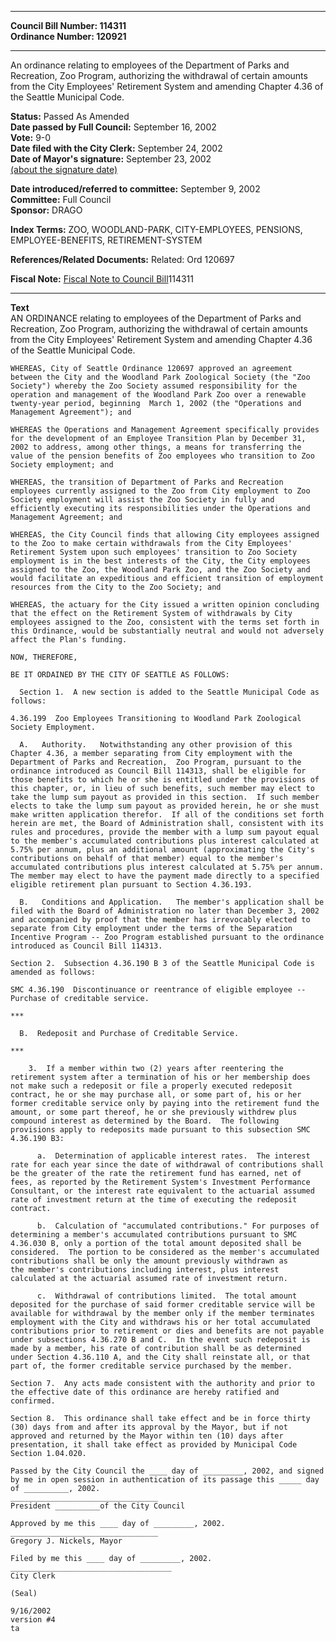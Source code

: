 * * * * *  
  
**Council Bill Number: [](#h0)[](#h2)114311**   
**Ordinance Number: 120921**  
  
* * * * *  
  
An ordinance relating to employees of the Department of Parks and Recreation, Zoo Program, authorizing the withdrawal of certain amounts from the City Employees' Retirement System and amending Chapter 4.36 of the Seattle Municipal Code.  
  
**Status:** Passed As Amended   
**Date passed by Full Council:** September 16, 2002   
**Vote:** 9-0   
**Date filed with the City Clerk:** September 24, 2002   
**Date of Mayor's signature:** September 23, 2002   
[(about the signature date)](/~public/approvaldate.htm)   
  
  
**Date introduced/referred to committee:** September 9, 2002   
**Committee:** Full Council   
**Sponsor:** DRAGO   
  
**Index Terms:** ZOO, WOODLAND-PARK, CITY-EMPLOYEES, PENSIONS, EMPLOYEE-BENEFITS, RETIREMENT-SYSTEM  
  
**References/Related Documents:** Related: Ord 120697  
  
**Fiscal Note:** [Fiscal Note to Council Bill](http://clerk.seattle.gov/~public/fnote/114311.htm)[](#h1)[](#h3)114311  
  
* * * * *  
  
**Text**  
    AN ORDINANCE relating to employees of the Department of Parks and  
    Recreation, Zoo Program, authorizing the withdrawal of certain amounts  
    from the City Employees' Retirement System and amending Chapter 4.36  
    of the Seattle Municipal Code.  
  
    WHEREAS, City of Seattle Ordinance 120697 approved an agreement  
    between the City and the Woodland Park Zoological Society (the "Zoo  
    Society") whereby the Zoo Society assumed responsibility for the  
    operation and management of the Woodland Park Zoo over a renewable  
    twenty-year period, beginning  March 1, 2002 (the "Operations and  
    Management Agreement"); and  
  
    WHEREAS the Operations and Management Agreement specifically provides  
    for the development of an Employee Transition Plan by December 31,  
    2002 to address, among other things, a means for transferring the  
    value of the pension benefits of Zoo employees who transition to Zoo  
    Society employment; and  
  
    WHEREAS, the transition of Department of Parks and Recreation  
    employees currently assigned to the Zoo from City employment to Zoo  
    Society employment will assist the Zoo Society in fully and  
    efficiently executing its responsibilities under the Operations and  
    Management Agreement; and  
  
    WHEREAS, the City Council finds that allowing City employees assigned  
    to the Zoo to make certain withdrawals from the City Employees'  
    Retirement System upon such employees' transition to Zoo Society  
    employment is in the best interests of the City, the City employees  
    assigned to the Zoo, the Woodland Park Zoo, and the Zoo Society and  
    would facilitate an expeditious and efficient transition of employment  
    resources from the City to the Zoo Society; and  
  
    WHEREAS, the actuary for the City issued a written opinion concluding  
    that the effect on the Retirement System of withdrawals by City  
    employees assigned to the Zoo, consistent with the terms set forth in  
    this Ordinance, would be substantially neutral and would not adversely  
    affect the Plan's funding.  
  
    NOW, THEREFORE,  
  
    BE IT ORDAINED BY THE CITY OF SEATTLE AS FOLLOWS:  
  
      Section 1.  A new section is added to the Seattle Municipal Code as  
    follows:  
  
    4.36.199  Zoo Employees Transitioning to Woodland Park Zoological  
    Society Employment.  
  
      A.   Authority.   Notwithstanding any other provision of this  
    Chapter 4.36, a member separating from City employment with the  
    Department of Parks and Recreation,  Zoo Program, pursuant to the  
    ordinance introduced as Council Bill 114313, shall be eligible for  
    those benefits to which he or she is entitled under the provisions of  
    this chapter, or, in lieu of such benefits, such member may elect to  
    take the lump sum payout as provided in this section.  If such member  
    elects to take the lump sum payout as provided herein, he or she must  
    make written application therefor.  If all of the conditions set forth  
    herein are met, the Board of Administration shall, consistent with its  
    rules and procedures, provide the member with a lump sum payout equal  
    to the member's accumulated contributions plus interest calculated at  
    5.75% per annum, plus an additional amount (approximating the City's  
    contributions on behalf of that member) equal to the member's  
    accumulated contributions plus interest calculated at 5.75% per annum.  
    The member may elect to have the payment made directly to a specified  
    eligible retirement plan pursuant to Section 4.36.193.  
  
      B.   Conditions and Application.   The member's application shall be  
    filed with the Board of Administration no later than December 3, 2002  
    and accompanied by proof that the member has irrevocably elected to  
    separate from City employment under the terms of the Separation  
    Incentive Program -- Zoo Program established pursuant to the ordinance  
    introduced as Council Bill 114313.  
  
    Section 2.  Subsection 4.36.190 B 3 of the Seattle Municipal Code is  
    amended as follows:  
  
    SMC 4.36.190  Discontinuance or reentrance of eligible employee --  
    Purchase of creditable service.  
  
    ***  
  
      B.  Redeposit and Purchase of Creditable Service.  
  
    ***  
  
        3.  If a member within two (2) years after reentering the  
    retirement system after a termination of his or her membership does  
    not make such a redeposit or file a properly executed redeposit  
    contract, he or she may purchase all, or some part of, his or her  
    former creditable service only by paying into the retirement fund the  
    amount, or some part thereof, he or she previously withdrew plus  
    compound interest as determined by the Board.  The following  
    provisions apply to redeposits made pursuant to this subsection SMC  
    4.36.190 B3:  
  
          a.  Determination of applicable interest rates.  The interest  
    rate for each year since the date of withdrawal of contributions shall  
    be the greater of the rate the retirement fund has earned, net of  
    fees, as reported by the Retirement System's Investment Performance  
    Consultant, or the interest rate equivalent to the actuarial assumed  
    rate of investment return at the time of executing the redeposit  
    contract.  
  
          b.  Calculation of "accumulated contributions." For purposes of  
    determining a member's accumulated contributions pursuant to SMC  
    4.36.030 B, only a portion of the total amount deposited shall be  
    considered.  The portion to be considered as the member's accumulated  
    contributions shall be only the amount previously withdrawn as  
    the member's contributions including interest, plus interest  
    calculated at the actuarial assumed rate of investment return.  
  
          c.  Withdrawal of contributions limited.  The total amount  
    deposited for the purchase of said former creditable service will be  
    available for withdrawal by the member only if the member terminates  
    employment with the City and withdraws his or her total accumulated  
    contributions prior to retirement or dies and benefits are not payable  
    under subsections 4.36.270 B and C.  In the event such redeposit is  
    made by a member, his rate of contribution shall be as determined  
    under Section 4.36.110 A, and the City shall reinstate all, or that  
    part of, the former creditable service purchased by the member.  
  
    Section 7.  Any acts made consistent with the authority and prior to  
    the effective date of this ordinance are hereby ratified and  
    confirmed.  
  
    Section 8.  This ordinance shall take effect and be in force thirty  
    (30) days from and after its approval by the Mayor, but if not  
    approved and returned by the Mayor within ten (10) days after  
    presentation, it shall take effect as provided by Municipal Code  
    Section 1.04.020.  
  
    Passed by the City Council the ____ day of _________, 2002, and signed  
    by me in open session in authentication of its passage this _____ day  
    of __________, 2002.  
    _________________________________  
    President __________of the City Council  
  
    Approved by me this ____ day of _________, 2002.  
    _________________________________  
    Gregory J. Nickels, Mayor  
  
    Filed by me this ____ day of _________, 2002.  
    ____________________________________  
    City Clerk  
  
    (Seal)  
  
    9/16/2002  
    version #4  
    ta  

